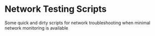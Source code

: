 # Network Testing Scripts

Some quick and dirty scripts for network troubleshooting when minimal network monitoring is available
